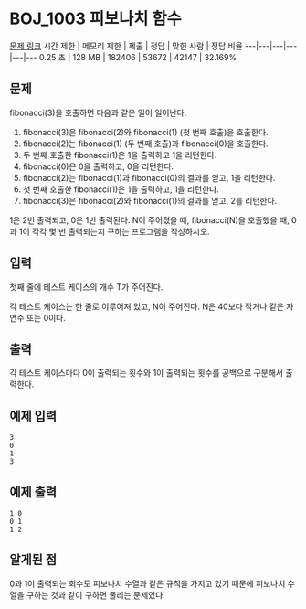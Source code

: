 # BOJ_1003 피보나치 함수
[문제 링크](https://www.acmicpc.net/problem/2579)
시간 제한 |	메모리 제한 |	제출 |	정답 |	맞힌 사람 |	정답 비율
---|---|---|---|---|---
0.25 초 |	128 MB |	182406 |	53672 |	42147 |	32.169%


## 문제
fibonacci(3)을 호출하면 다음과 같은 일이 일어난다.

1. fibonacci(3)은 fibonacci(2)와 fibonacci(1) (첫 번째 호출)을 호출한다.
2. fibonacci(2)는 fibonacci(1) (두 번째 호출)과 fibonacci(0)을 호출한다.
3. 두 번째 호출한 fibonacci(1)은 1을 출력하고 1을 리턴한다.
4. fibonacci(0)은 0을 출력하고, 0을 리턴한다.
5. fibonacci(2)는 fibonacci(1)과 fibonacci(0)의 결과를 얻고, 1을 리턴한다.
6. 첫 번째 호출한 fibonacci(1)은 1을 출력하고, 1을 리턴한다.
7. fibonacci(3)은 fibonacci(2)와 fibonacci(1)의 결과를 얻고, 2를 리턴한다.

1은 2번 출력되고, 0은 1번 출력된다. N이 주어졌을 때, fibonacci(N)을 호출했을 때, 0과 1이 각각 몇 번 출력되는지 구하는 프로그램을 작성하시오.

## 입력
첫째 줄에 테스트 케이스의 개수 T가 주어진다.

각 테스트 케이스는 한 줄로 이루어져 있고, N이 주어진다. N은 40보다 작거나 같은 자연수 또는 0이다.

## 출력
각 테스트 케이스마다 0이 출력되는 횟수와 1이 출력되는 횟수를 공백으로 구분해서 출력한다.

## 예제 입력
```
3
0
1
3
```

## 예제 출력
```
1 0
0 1
1 2
```

## 알게된 점
0과 1이 출력되는 회수도 피보나치 수열과 같은 규칙을 가지고 있기 때문에 피보나치 수열을 구하는 것과 같이 구하면 풀리는 문제였다.
